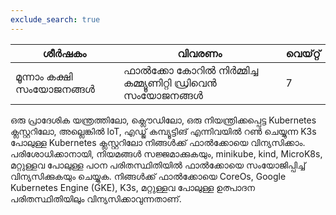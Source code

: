 ```yaml
---
exclude_search: true
---
```

| ശീർഷകം               | വിവരണം                                           | വെയ്റ്റ് |
| -------------------- | ------------------------------------------------ | ----- |
| മൂന്നാം കക്ഷി സംയോജനങ്ങൾ | ഫാൽക്കോ കോറിൽ നിർമ്മിച്ച കമ്മ്യൂണിറ്റി ഡ്രിവെൻ സംയോജനങ്ങൾ | 7     |

ഒരു പ്രാദേശിക യന്ത്രത്തിലോ, ക്ലൌഡിലോ, ഒരു നിയന്ത്രിക്കപ്പെട്ട Kubernetes ക്ലസ്റ്ററിലോ, അല്ലെങ്കിൽ loT, എഡ്ജ് കമ്പ്യൂട്ടിങ് എന്നിവയിൽ റൺ ചെയ്യുന്ന K3s പോലുള്ള Kubernetes ക്ലസ്റ്ററിലോ നിങ്ങൾക്ക് ഫാൽക്കോയെ വിന്യസിക്കാം. പരിശോധിക്കാനായി, നിയമങ്ങൾ സജ്ജമാക്കുകയും, minikube, kind, MicroK8s, മറ്റുള്ളവ പോലുള്ള പഠന പരിതസ്ഥിതിയിൽ ഫാൽക്കോയെ സംയോജിപ്പിച്ച് വിന്യസിക്കുകയും ചെയ്യുക. നിങ്ങൾക്ക് ഫാൽക്കോയെ CoreOs, Google Kubernetes Engine (GKE), K3s, മറ്റുള്ളവ പോലുള്ള ഉത്പാദന പരിതസ്ഥിതിയിലും വിന്യസിക്കാവുന്നതാണ്. 